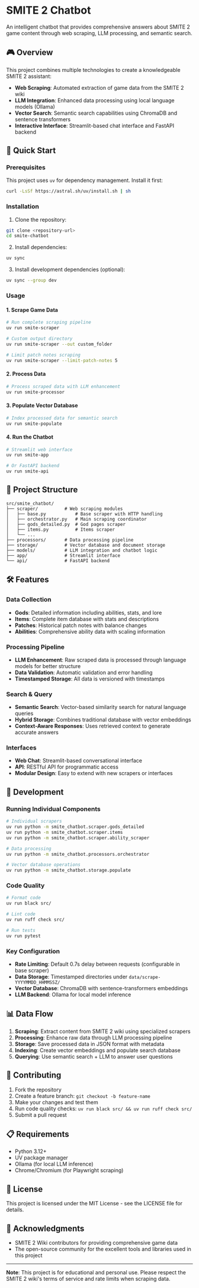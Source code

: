# SMITE 2 Chatbot

An intelligent chatbot that provides comprehensive answers about SMITE 2 game content through web scraping, LLM processing, and semantic search.

## 🎮 Overview

This project combines multiple technologies to create a knowledgeable SMITE 2 assistant:

- **Web Scraping**: Automated extraction of game data from the SMITE 2 wiki
- **LLM Integration**: Enhanced data processing using local language models (Ollama)
- **Vector Search**: Semantic search capabilities using ChromaDB and sentence transformers
- **Interactive Interface**: Streamlit-based chat interface and FastAPI backend

## 🚀 Quick Start

### Prerequisites

This project uses `uv` for dependency management. Install it first:

```bash
curl -LsSf https://astral.sh/uv/install.sh | sh
```

### Installation

1. Clone the repository:
```bash
git clone <repository-url>
cd smite-chatbot
```

2. Install dependencies:
```bash
uv sync
```

3. Install development dependencies (optional):
```bash
uv sync --group dev
```

### Usage

#### 1. Scrape Game Data
```bash
# Run complete scraping pipeline
uv run smite-scraper

# Custom output directory
uv run smite-scraper --out custom_folder

# Limit patch notes scraping
uv run smite-scraper --limit-patch-notes 5
```

#### 2. Process Data
```bash
# Process scraped data with LLM enhancement
uv run smite-processor
```

#### 3. Populate Vector Database
```bash
# Index processed data for semantic search
uv run smite-populate
```

#### 4. Run the Chatbot
```bash
# Streamlit web interface
uv run smite-app

# Or FastAPI backend
uv run smite-api
```

## 📁 Project Structure

```
src/smite_chatbot/
├── scraper/          # Web scraping modules
│   ├── base.py           # Base scraper with HTTP handling
│   ├── orchestrator.py   # Main scraping coordinator
│   ├── gods_detailed.py  # God pages scraper
│   ├── items.py          # Items scraper
│   └── ...
├── processors/       # Data processing pipeline
├── storage/          # Vector database and document storage
├── models/           # LLM integration and chatbot logic
├── app/              # Streamlit interface
└── api/              # FastAPI backend
```

## 🛠️ Features

### Data Collection
- **Gods**: Detailed information including abilities, stats, and lore
- **Items**: Complete item database with stats and descriptions
- **Patches**: Historical patch notes with balance changes
- **Abilities**: Comprehensive ability data with scaling information

### Processing Pipeline
- **LLM Enhancement**: Raw scraped data is processed through language models for better structure
- **Data Validation**: Automatic validation and error handling
- **Timestamped Storage**: All data is versioned with timestamps

### Search & Query
- **Semantic Search**: Vector-based similarity search for natural language queries
- **Hybrid Storage**: Combines traditional database with vector embeddings
- **Context-Aware Responses**: Uses retrieved context to generate accurate answers

### Interfaces
- **Web Chat**: Streamlit-based conversational interface
- **API**: RESTful API for programmatic access
- **Modular Design**: Easy to extend with new scrapers or interfaces

## 🔧 Development

### Running Individual Components

```bash
# Individual scrapers
uv run python -m smite_chatbot.scraper.gods_detailed
uv run python -m smite_chatbot.scraper.items
uv run python -m smite_chatbot.scraper.ability_scraper

# Data processing
uv run python -m smite_chatbot.processors.orchestrator

# Vector database operations
uv run python -m smite_chatbot.storage.populate
```

### Code Quality

```bash
# Format code
uv run black src/

# Lint code
uv run ruff check src/

# Run tests
uv run pytest
```

### Key Configuration

- **Rate Limiting**: Default 0.7s delay between requests (configurable in base scraper)
- **Data Storage**: Timestamped directories under `data/scrape-YYYYMMDD_HHMMSSZ/`
- **Vector Database**: ChromaDB with sentence-transformers embeddings
- **LLM Backend**: Ollama for local model inference

## 📊 Data Flow

1. **Scraping**: Extract content from SMITE 2 wiki using specialized scrapers
2. **Processing**: Enhance raw data through LLM processing pipeline
3. **Storage**: Save processed data in JSON format with metadata
4. **Indexing**: Create vector embeddings and populate search database
5. **Querying**: Use semantic search + LLM to answer user questions

## 🤝 Contributing

1. Fork the repository
2. Create a feature branch: `git checkout -b feature-name`
3. Make your changes and test them
4. Run code quality checks: `uv run black src/ && uv run ruff check src/`
5. Submit a pull request

## 📋 Requirements

- Python 3.12+
- UV package manager
- Ollama (for local LLM inference)
- Chrome/Chromium (for Playwright scraping)

## 📄 License

This project is licensed under the MIT License - see the LICENSE file for details.

## 🙏 Acknowledgments

- SMITE 2 Wiki contributors for providing comprehensive game data
- The open-source community for the excellent tools and libraries used in this project

---

**Note**: This project is for educational and personal use. Please respect the SMITE 2 wiki's terms of service and rate limits when scraping data.